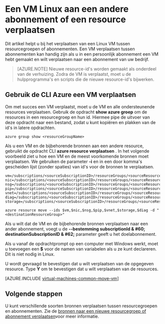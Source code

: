 <properties
    pageTitle="Verplaatsen van een Linux VM | Microsoft Azure"
    description="Verplaats een VM Linux aan een andere Azure abonnement of bron in het implementatiemodel Resource Manager."
    services="virtual-machines-linux"
    documentationCenter=""
    authors="cynthn"
    manager="timlt"
    editor=""
    tags="azure-resource-manager"/>

<tags
    ms.service="virtual-machines-linux"
    ms.workload="infrastructure-services"
    ms.tgt_pltfrm="na"
    ms.devlang="na"
    ms.topic="article"
    ms.date="08/08/2016"
    ms.author="cynthn"/>

    


# <a name="move-a-linux-vm-to-another-subscription-or-resource-group"></a>Een VM Linux aan een andere abonnement of een resource verplaatsen

Dit artikel helpt u bij het verplaatsen van een Linux VM tussen resourcegroepen of abonnementen. Een VM verplaatsen tussen abonnementen kan handig zijn als u in een persoonlijk abonnement een VM hebt gemaakt en wilt verplaatsen naar een abonnement van uw bedrijf.

> [AZURE.NOTE] Nieuwe resource-id's worden gemaakt als onderdeel van de verhuizing. Zodra de VM is verplaatst, moet u de hulpprogramma's en scripts die de nieuwe resource-id's bijwerken. 


## <a name="use-the-azure-cli-to-move-a-vm"></a>Gebruik de CLI Azure een VM verplaatsen 

Om met succes een VM verplaatst, moet u de VM en alle ondersteunende resources verplaatsen. Gebruik de opdracht **show azure groep** om de resources in een resourcegroep en hun id. Hiermee pipe de uitvoer van deze opdracht naar een bestand, zodat u kunt kopiëren en plakken van de id's in latere opdrachten.

    azure group show <resourceGroupName>

Als u een VM en de bijbehorende bronnen aan een andere resource, gebruikt de opdracht CLI **azure resource verplaatsen** . In het volgende voorbeeld ziet u hoe een VM en de meest voorkomende bronnen moet verplaatsen. We gebruiken de parameter **-i** en in een door komma's gescheiden lijst (zonder spaties) van id's voor de bronnen te verplaatsen.

    
    vm=/subscriptions/<sourceSubscriptionID>/resourceGroups/<sourceResourceGroup>/providers/Microsoft.Compute/virtualMachines/<vmName>
    nic=/subscriptions/<sourceSubscriptionID>/resourceGroups/<sourceResourceGroup>/providers/Microsoft.Network/networkInterfaces/<nicName>
    nsg=/subscriptions/<sourceSubscriptionID>/resourceGroups/<sourceResourceGroup>/providers/Microsoft.Network/networkSecurityGroups/<nsgName>
    pip=/subscriptions/<sourceSubscriptionID>/resourceGroups/<sourceResourceGroup>/providers/Microsoft.Network/publicIPAddresses/<publicIPName>
    vnet=/subscriptions/<sourceSubscriptionID>/resourceGroups/<sourceResourceGroup>/providers/Microsoft.Network/virtualNetworks/<vnetName>
    diag=/subscriptions/<sourceSubscriptionID>/resourceGroups/<sourceResourceGroup>/providers/Microsoft.Storage/storageAccounts/<diagnosticStorageAccountName>
    storage=/subscriptions/<sourceSubscriptionID>/resourceGroups/<sourceResourceGroup>/providers/Microsoft.Storage/storageAccounts/<storageAcountName>      
    
    azure resource move --ids $vm,$nic,$nsg,$pip,$vnet,$storage,$diag -d "<destinationResourceGroup>"
    
Als u wilt dat de VM en de bijbehorende bronnen verplaatsen naar een ander abonnement, voegt u de **--bestemming subscriptionId & #60; destinationSubscriptionID & #62;** parameter geeft u het doelabonnement.

Als u vanaf de opdrachtprompt op een computer met Windows werkt, moet u toevoegen een **$** voor de namen van variabelen als u ze kunt declareren. Dit is niet nodig in Linux.

U wordt gevraagd te bevestigen dat u wilt verplaatsen van de opgegeven resource. Type **Y** om te bevestigen dat u wilt verplaatsen van de resources.
    

[AZURE.INCLUDE [virtual-machines-common-move-vm](../../includes/virtual-machines-common-move-vm.md)]

## <a name="next-steps"></a>Volgende stappen

U kunt verschillende soorten bronnen verplaatsen tussen resourcegroepen en abonnementen. Zie de [bronnen naar een nieuwe resourcegroep of abonnement verplaatsen](../resource-group-move-resources.md)voor meer informatie.    